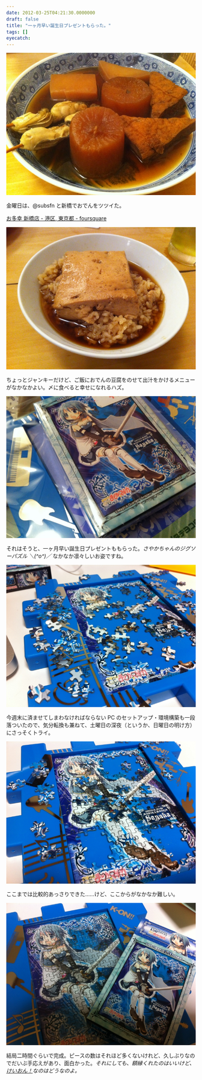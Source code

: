 ```yaml
---
date: 2012-03-25T04:21:30.0000000
draft: false
title: "一ヶ月早い誕生日プレゼントもらった。"
tags: []
eyecatch: 
---
```

<p><img src="20120323193347.jpg" alt="f:id:daruyanagi:20120323193347j:plain" title="f:id:daruyanagi:20120323193347j:plain" class="hatena-fotolife"></p><p>金曜日は、@subsfn と新橋でおでんをツツイた。</p><p><a href="https://ja.foursquare.com/v/%E3%81%8A%E5%A4%9A%E5%B9%B8-%E6%96%B0%E6%A9%8B%E5%BA%97/4b6c032cf964a520961f2ce3">&#x304A;&#x591A;&#x5E78; &#x65B0;&#x6A4B;&#x5E97; - &#x6E2F;&#x533A;, &#x6771;&#x4EAC;&#x90FD; - foursquare</a></p><p><img src="20120323201621.jpg" alt="f:id:daruyanagi:20120323201621j:plain" title="f:id:daruyanagi:20120323201621j:plain" class="hatena-fotolife"></p><p>ちょっとジャンキーだけど、ご飯におでんの豆腐をのせて出汁をかけるメニューがなかなかよい。〆に食べると幸せになれるハズ。</p><p><img src="20120323192824.jpg" alt="f:id:daruyanagi:20120323192824j:plain" title="f:id:daruyanagi:20120323192824j:plain" class="hatena-fotolife"></p><p>それはそうと、一ヶ月早い誕生日プレゼントももらった。<i>さやかちゃんのジグソーパズル ＼(^o^)／</i> なかなか凛々しいお姿ですね。</p><p><img src="20120325025431.jpg" alt="f:id:daruyanagi:20120325025431j:plain" title="f:id:daruyanagi:20120325025431j:plain" class="hatena-fotolife"></p><p>今週末に済ませてしまわなければならない PC のセットアップ・環境構築も一段落ついたので、気分転換も兼ねて、土曜日の深夜（というか、日曜日の明け方）にさっそくトライ。</p><p><img src="20120325032801.jpg" alt="f:id:daruyanagi:20120325032801j:plain" title="f:id:daruyanagi:20120325032801j:plain" class="hatena-fotolife"></p><p>ここまでは比較的あっさりできた……けど、ここからがなかなか難しい。</p><p><img src="20120325035123.jpg" alt="f:id:daruyanagi:20120325035123j:plain" title="f:id:daruyanagi:20120325035123j:plain" class="hatena-fotolife"></p><p>結局二時間ぐらいで完成。ピースの数はそれほど多くないけれど、久しぶりなのでだいぶ手応えがあり、面白かった。<i>それにしても、額縁くれたのはいいけど、<a class="keyword" href="http://d.hatena.ne.jp/keyword/%A4%B1%A4%A4%A4%AA%A4%F3%A1%AA">けいおん！</a>なのはどうなのよ。</i></p>
